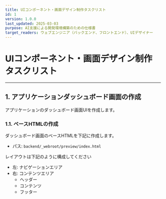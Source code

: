 ```yaml
---
title: UIコンポーネント・画面デザイン制作タスクリスト
id: 1
version: 1.0.0
last_updated: 2025-03-03
purpose: AI支援による開発環境構築のための仕様書
target_readers: ウェブエンジニア（バックエンド、フロントエンド）、UIデザイナー
---
```


# UIコンポーネント・画面デザイン制作タスクリスト

---

## 1. アプリケーションダッシュボード画面の作成

アプリケーションのダッシュボード画面UIを作成します。

### 1.1. ベースHTMLの作成

ダッシュボード画面のベースHTMLを下記に作成します。

- パス: `backend/_webroot/preview/index.html`

レイアウトは下記のように構成してください

- 左: ナビゲーションエリア
- 右: コンテンツエリア
  - ヘッダー
  - コンテンツ
  - フッター

